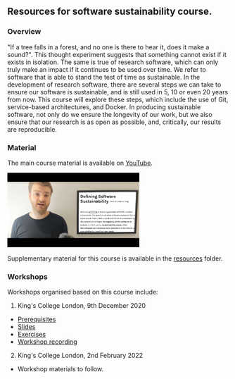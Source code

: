 ## Resources for software sustainability course.

### Overview

"If a tree falls in a forest, and no one is there to hear it, does it make a sound?". 
This thought experiment suggests that something cannot exist if it exists in isolation. 
The same is true of research software, which can only truly make an impact if it continues to be used over time.
We refer to software that is able to stand the test of time as sustainable.
In the development of research software, there are several steps we can take to ensure our software is sustainable, and is still used in 5, 10 or even 20 years from now.
This course will explore these steps, which include the use of Git, service-based architectures, and Docker.
In producing sustainable software, not only do we ensure the longevity of our work, but we also ensure that our research is as open as possible, and, critically, our results are reproducible.

### Material

The main course material is available on [YouTube](https://www.youtube.com/watch?v=XsjLdUJ972Q&list=PLxyHJ_wep1_DPbvtFl_-EGyoz2pVt-n1_).

<img src="course.png" alt="course" width="300"/>

Supplementary material for this course is available in the [resources](resources/) folder.

### Workshops

Workshops organised based on this course include:

1. King's College London, 9th December 2020

- [Prerequisites](workshops/kcl/2020/workshop.md)
- [Slides](workshops/kcl/2020/workshop-slides.md)
- [Exercises](workshops/kcl/2020/workshop-exercise.md)
- [Workshop recording](https://youtu.be/h3GlvSaurvc)

2. King's College London, 2nd February 2022

- Workshop materials to follow.

